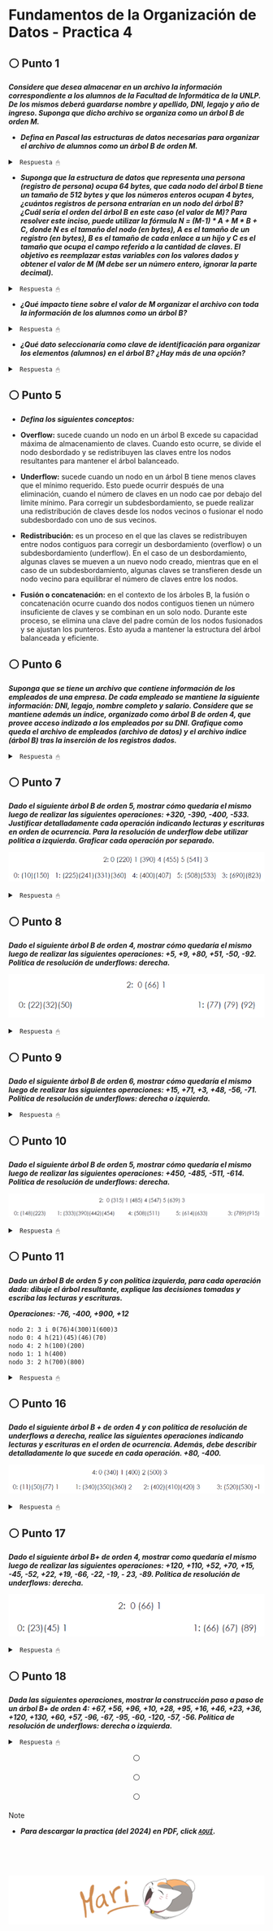 # Fundamentos de la Organización de Datos - Practica 4


## ⚪ Punto 1

***Considere que desea almacenar en un archivo la información correspondiente a los alumnos de la Facultad de Informática de la UNLP. De los mismos deberá guardarse nombre y apellido, DNI, legajo y año de ingreso. Suponga que dicho archivo se organiza como un árbol B de orden M.***

* ***Defina en Pascal las estructuras de datos necesarias para organizar el archivo de alumnos como un árbol B de orden M.***

<details><summary> <code> Respuesta 🖱 </code></summary><br>

~~~
const 
    M = x; {x es el orden del árbol}
type
    dato = record 
        nomApe: string[30];
        dni: longint;
        legajo: integer;
        anioIng: integer;
    end;
    nodo = record
        cant_claves: integer;
        claves: array [1..M-1] of integer;
        enlaces: array [1..M-1] of integer;
        hijos: array [1..M] of integer;
    end;
    archivoDatos = file of dato;
    arbolB = file of nodo;
~~~

</details>

* ***Suponga que la estructura de datos que representa una persona (registro de persona) ocupa 64 bytes, que cada nodo del árbol B tiene un tamaño de 512 bytes y que los números enteros ocupan 4 bytes, ¿cuántos registros de persona entrarían en un nodo del árbol B? ¿Cuál sería el orden del árbol B en este caso (el valor de M)? Para resolver este inciso, puede utilizar la fórmula N = (M-1) * A + M * B + C, donde N es el tamaño del nodo (en bytes), A es el tamaño de un registro (en bytes), B es el tamaño de cada enlace a un hijo y C es el tamaño que ocupa el campo referido a la cantidad de claves. El objetivo es reemplazar estas variables con los valores dados y obtener el valor de M (M debe ser un número entero, ignorar la parte decimal).***

<details><summary> <code> Respuesta 🖱 </code></summary><br>

~~~
N = tamaño del nodo en bytes ......... 512 bytes

A = tamaño del registro en bytes ..... 64 bytes

B = tamaño del enlace ................ 4 bytes

C = tamaño que ocupa cant_claves ..... (M-1-1) * 4 bytes = (M-2) * 4 bytes

FORMULA --> N = (M - 1) * A + M * B + C

            512 bytes = (M - 1) * 64 bytes + M * 4 bytes + (M - 2) * 4 bytes

            512 bytes + 64 bytes + 8 bytes = M * (64 bytes + 4 bytes + 4 bytes)

            M = 584 bytes / 72 bytes

            M = 8

RTA. El orden del árbol B en este caso sería de M = 8
~~~

</details>

* ***¿Qué impacto tiene sobre el valor de M organizar el archivo con toda la información de los alumnos como un árbol B?***

<details><summary> <code> Respuesta 🖱 </code></summary><br>

Organizar un archivo con toda la información como un árbol B puede tener varios impactos en el valor de M y en el rendimiento general del sistema:

**Búsqueda eficiente:** Los árboles B están diseñados para mantener un equilibrio entre la profundidad del árbol y el número de nodos por nivel, lo que permite búsquedas eficientes. Si el archivo se organiza como un árbol B, las operaciones de búsqueda, inserción y eliminación pueden realizarse en tiempo logarítmico en relación con el número de registros en el archivo, lo que mejora la eficiencia en comparación con otras estructuras de datos no balanceadas.

**Utilización eficiente del espacio:** Los árboles B tienen un alto grado de ocupación, lo que significa que los nodos están bastante llenos. Esto puede llevar a una mejor utilización del espacio en comparación con otras estructuras de datos, especialmente en archivos grandes con muchos registros.

**Costo de mantenimiento:** Sin embargo, mantener un árbol B puede ser costoso en términos de operaciones de inserción y eliminación, ya que estas operaciones pueden requerir reequilibrar el árbol, lo que implica redistribuir los elementos en los nodos y posiblemente dividir o fusionar nodos. El valor de M (el orden del árbol B) influye en la frecuencia y la gravedad de estas operaciones de reequilibrio. Un M más grande puede reducir la frecuencia de reequilibrio pero puede aumentar el tamaño de los nodos y, por lo tanto, el consumo de memoria.

**Optimización del acceso a disco:** Los árboles B también pueden ser útiles para optimizar el acceso a disco, ya que tienden a agrupar los datos de manera más compacta, lo que puede reducir la cantidad de operaciones de E/S (entrada/salida) necesarias para acceder a los datos dispersos en el archivo.

En resumen, organizar el archivo como un árbol B puede mejorar la eficiencia de las operaciones de búsqueda y acceso a datos, pero puede requerir un mayor costo de mantenimiento y una consideración cuidadosa del valor de M para optimizar el rendimiento en términos de espacio y tiempo de ejecución.

</details>

* ***¿Qué dato seleccionaría como clave de identificación para organizar los elementos (alumnos) en el árbol B? ¿Hay más de una opción?***

<details><summary> <code> Respuesta 🖱 </code></summary><br>

Podría ser el DNI o el legajo.

</details>

## ⚪ Punto 5

* ***Defina los siguientes conceptos:***

* **Overflow:** sucede cuando un nodo en un árbol B excede su capacidad máxima de  almacenamiento de claves. Cuando esto ocurre, se divide el nodo desbordado y se redistribuyen las claves entre los nodos resultantes para mantener el árbol balanceado.

* **Underflow:** sucede cuando un nodo en un árbol B tiene menos claves que el mínimo requerido. Esto puede ocurrir después de una eliminación, cuando el número de claves en un nodo cae por debajo del límite mínimo. Para corregir un subdesbordamiento, se puede realizar una redistribución de claves desde los nodos vecinos o fusionar el nodo subdesbordado con uno de sus vecinos.

* **Redistribución:** es un proceso en el que las claves se redistribuyen entre nodos contiguos para corregir un desbordamiento (overflow) o un subdesbordamiento (underflow). En el caso de un desbordamiento, algunas claves se mueven a un nuevo nodo creado, mientras que en el caso de un subdesbordamiento, algunas claves se transfieren desde un nodo vecino para equilibrar el número de claves entre los nodos.

* **Fusión o concatenación:** en el contexto de los árboles B, la fusión o concatenación ocurre cuando dos nodos contiguos tienen un número insuficiente de claves y se combinan en un solo nodo. Durante este proceso, se elimina una clave del padre común de los nodos fusionados y se ajustan los punteros. Esto ayuda a mantener la estructura del árbol balanceada y eficiente.

</details>

## ⚪ Punto 6

***Suponga que se tiene un archivo que contiene información de los empleados de una empresa. De cada empleado se mantiene la siguiente información: DNI, legajo, nombre completo y salario. Considere que se mantiene además un índice, organizado como árbol B de orden 4, que provee acceso indizado a los empleados por su DNI. Grafique como queda el archivo de empleados (archivo de datos) y el archivo índice (árbol B) tras la inserción de los registros dados.***

<details><summary> <code> Respuesta 🖱 </code></summary><br>

Click [<code>AQUI</code>](/practica4/ejercicio06.pdf) para ver el árbol graficado.

</details>

## ⚪ Punto 7

***Dado el siguiente árbol B de orden 5, mostrar cómo quedaría el mismo luego de realizar las siguientes operaciones: +320, -390, -400, -533. Justificar detalladamente cada operación indicando lecturas y escrituras en orden de ocurrencia. Para la resolución de underflow debe utilizar política a izquierda. Graficar cada operación por separado.***

![imagen](/recursos/img01.png)

<details><summary> <code> Respuesta 🖱 </code></summary><br>

Click [<code>AQUI</code>](/practica4/ejercicio07.pdf) para ver el árbol graficado.

</details>

## ⚪ Punto 8

***Dado el siguiente árbol B de orden 4, mostrar cómo quedaría el mismo luego de realizar las siguientes operaciones: +5, +9, +80, +51, -50, -92. Política de resolución de underflows: derecha.***

![imagen](/recursos/img02.png)

<details><summary> <code> Respuesta 🖱 </code></summary><br>

Click [<code>AQUI</code>](/practica4/ejercicio08.pdf) para ver el árbol graficado.

</details>

## ⚪ Punto 9

***Dado el siguiente árbol B de orden 6, mostrar cómo quedaría el mismo luego de realizar las siguientes operaciones: +15, +71, +3, +48, -56, -71. Política de resolución de underflows: derecha o izquierda.***

<details><summary> <code> Respuesta 🖱 </code></summary><br>

Click [<code>AQUI</code>](/practica4/ejercicio09.pdf) para ver el árbol graficado.

</details>

## ⚪ Punto 10

***Dado el siguiente árbol B de orden 5, mostrar cómo quedaría el mismo luego de realizar las siguientes operaciones: +450, -485, -511, -614. Política de resolución de underflows: derecha.***

![imagen](/recursos/img03.png)

<details><summary> <code> Respuesta 🖱 </code></summary><br>

Click [<code>AQUI</code>](/practica4/ejercicio10.pdf) para ver el árbol graficado.

</details>

## ⚪ Punto 11

***Dado un árbol B de orden 5 y con política izquierda, para cada operación dada: dibuje el árbol resultante, explique las decisiones tomadas y escriba las lecturas y escrituras.***

***Operaciones: -76, -400, +900, +12***

~~~
nodo 2: 3 i 0(76)4(300)1(600)3
nodo 0: 4 h(21)(45)(46)(70)
nodo 4: 2 h(100)(200)
nodo 1: 1 h(400)
nodo 3: 2 h(700)(800)
~~~

<details><summary> <code> Respuesta 🖱 </code></summary><br>

Click [<code>AQUI</code>](/practica4/ejercicio11.pdf) para ver el árbol graficado.

</details>

## ⚪ Punto 16

***Dado el siguiente árbol B + de orden 4 y con política de resolución de underflows a derecha, realice las siguientes operaciones indicando lecturas y escrituras en el orden de ocurrencia. Además, debe describir detalladamente lo que sucede en cada operación. +80, -400.***

![imagen](/recursos/img04.png)

<details><summary> <code> Respuesta 🖱 </code></summary><br>

Click [<code>AQUI</code>](/practica4/ejercicio16.pdf) para ver el árbol graficado.

</details>

## ⚪ Punto 17

***Dado el siguiente árbol B+ de orden 4, mostrar como quedaría el mismo luego de realizar las siguientes operaciones: +120, +110, +52, +70, +15, -45, -52, +22, +19, -66, -22, -19, - 23, -89. Política de resolución de underflows: derecha.***

![imagen](/recursos/img05.png)

<details><summary> <code> Respuesta 🖱 </code></summary><br>

Click [<code>AQUI</code>](/practica4/ejercicio17.pdf) para ver el árbol graficado.

</details>

## ⚪ Punto 18

***Dada las siguientes operaciones, mostrar la construcción paso a paso de un árbol B+ de orden 4: +67, +56, +96, +10, +28, +95, +16, +46, +23, +36, +120, +130, +60, +57, -96, -67, -95, -60, -120, -57, -56. Política de resolución de underflows: derecha o izquierda.***

<details><summary> <code> Respuesta 🖱 </code></summary><br>

Arbol B+ - Orden 4 - Política de resolución de underflows: derecha o izquierda.

* **+67 +56 +96**

L/E [+67]= E0

L/E [+56]= L0 E0

L/E [+96]= L0 E0 

~~~
0:(56)(67)(96)
~~~

* **+10** --> OVERFLOW en nodo 0. Se genera nodo 1, promoción de clave 67 y nueva raiz (se genera nodo 2). Se incrementa la altura del arbol.

L/E [+10]= L0 E0 E1 E2

~~~
            2: 0 (67) 1
0: (10)(56) 1       1: (67)(96) 1
~~~

* **+28 +95**

L/E [+28]= L2 L0 E0

L/E [+95]= L2 L0 E1

~~~
             2: 0 (67) 1
0: (10)(28)(56)       1: (67)(95)(96)
~~~

* **+16** --> OVERFLOW en nodo 0. Se genera nodo 3 y promueve clave 28 a nodo 2.

L/E [+16]= L2 L0 E0 E3 E2

~~~
                  2: 0 (28) 3 (67) 1
0: (10)(16) 1       3: (28)(56) 1        1: (67)(95)(96)
~~~

</details>

<p align=center>⚪</p>
<p align=center>⚪</p>
<p align=center>⚪</p>

>[!NOTE]
>
> * ***Para descargar la practica (del 2024) en PDF, click [<code>AQUÍ</code>](https://drive.google.com/file/d/1ByjnQMO8Wgwq-xfp93bbTx7Fqd7yWdW2/view?usp=sharing).***


<br>
<br>
<br>


<p><img align="center" src="https://github.com/Marimari2342/Marimari2342/blob/main/firmagith.png" alt="marigit"/></p>